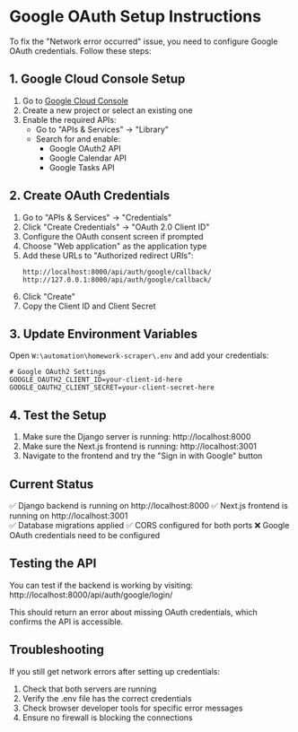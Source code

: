# Google OAuth Setup Instructions

To fix the "Network error occurred" issue, you need to configure Google OAuth credentials. Follow these steps:

## 1. Google Cloud Console Setup

1. Go to [Google Cloud Console](https://console.cloud.google.com/)
2. Create a new project or select an existing one
3. Enable the required APIs:
   - Go to "APIs & Services" → "Library"
   - Search for and enable:
     - Google OAuth2 API
     - Google Calendar API  
     - Google Tasks API

## 2. Create OAuth Credentials

1. Go to "APIs & Services" → "Credentials"
2. Click "Create Credentials" → "OAuth 2.0 Client ID"
3. Configure the OAuth consent screen if prompted
4. Choose "Web application" as the application type
5. Add these URLs to "Authorized redirect URIs":
   ```
   http://localhost:8000/api/auth/google/callback/
   http://127.0.0.1:8000/api/auth/google/callback/
   ```
6. Click "Create"
7. Copy the Client ID and Client Secret

## 3. Update Environment Variables

Open `W:\automation\homework-scraper\.env` and add your credentials:

```env
# Google OAuth2 Settings
GOOGLE_OAUTH2_CLIENT_ID=your-client-id-here
GOOGLE_OAUTH2_CLIENT_SECRET=your-client-secret-here
```

## 4. Test the Setup

1. Make sure the Django server is running: http://localhost:8000
2. Make sure the Next.js frontend is running: http://localhost:3001
3. Navigate to the frontend and try the "Sign in with Google" button

## Current Status

✅ Django backend is running on http://localhost:8000
✅ Next.js frontend is running on http://localhost:3001  
✅ Database migrations applied
✅ CORS configured for both ports
❌ Google OAuth credentials need to be configured

## Testing the API

You can test if the backend is working by visiting:
http://localhost:8000/api/auth/google/login/

This should return an error about missing OAuth credentials, which confirms the API is accessible.

## Troubleshooting

If you still get network errors after setting up credentials:

1. Check that both servers are running
2. Verify the .env file has the correct credentials
3. Check browser developer tools for specific error messages
4. Ensure no firewall is blocking the connections